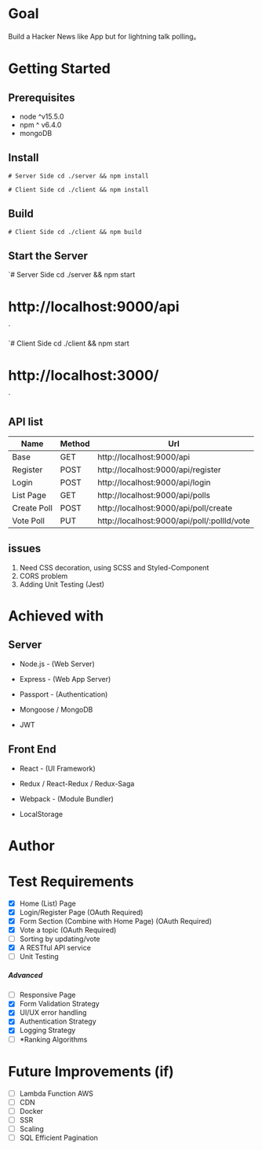 # Goal

Build a Hacker News like App but for lightning talk polling。

# Getting Started

## Prerequisites

* node ^v15.5.0
* npm ^ v6.4.0
* mongoDB

## Install

`# Server Side
 cd ./server && npm install
`

`# Client Side
 cd ./client && npm install
`

## Build

`# Client Side
 cd ./client && npm build
`

## Start the Server
<!-- ## Running the tests -->

`# Server Side
 cd ./server && npm start
 # http://localhost:9000/api
`

`# Client Side
 cd ./client && npm start
 # http://localhost:3000/
`

## API list

Name        |Method| Url
------------|------|-----------------------------------------------
Base        | GET  | http://localhost:9000/api
Register    | POST | http://localhost:9000/api/register
Login       | POST | http://localhost:9000/api/login
List Page   | GET  | http://localhost:9000/api/polls
Create Poll | POST | http://localhost:9000/api/poll/create
Vote Poll   | PUT  | http://localhost:9000/api/poll/:pollId/vote

## issues

1. Need CSS decoration, using SCSS and Styled-Component
2. CORS problem
3. Adding Unit Testing (Jest)

# Achieved with

## Server

* Node.js - (Web Server)

* Express - (Web App Server)

* Passport - (Authentication)

* Mongoose / MongoDB

* JWT

## Front End

* React - (UI Framework)

* Redux / React-Redux / Redux-Saga

* Webpack - (Module Bundler)

* LocalStorage

# Author

# Test Requirements

- [x] Home (List) Page
- [x] Login/Register Page (OAuth Required)
- [x] Form Section (Combine with Home Page) (OAuth Required)
- [x] Vote a topic (OAuth Required)
- [ ] Sorting by updating/vote
- [x] A RESTful API service
- [ ] Unit Testing

##### Advanced

- [ ] Responsive Page
- [x] Form Validation Strategy
- [x] UI/UX error handling
- [x] Authentication Strategy
- [x] Logging Strategy
- [ ] \*Ranking Algorithms

# Future Improvements (if)
- [ ] Lambda Function AWS
- [ ] CDN
- [ ] Docker
- [ ] SSR
- [ ] Scaling
- [ ] SQL Efficient Pagination
